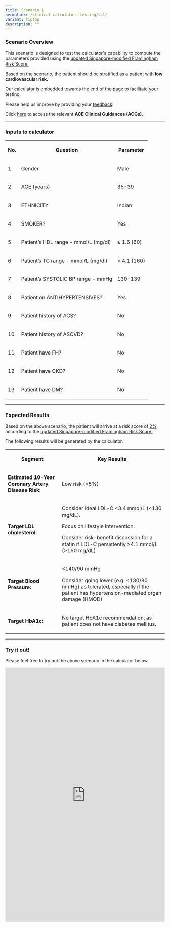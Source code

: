 ```yaml
---
title: Scenario 1
permalink: /clinical-calculators-testing/sc1/
variant: tiptap
description: ""
---
```

<h3>Scenario Overview</h3>
<p>This scenario is designed to test the calculator's capability to compute
the parameters provided using the <a href="https://www.ace-hta.gov.sg/docs/default-source/acgs/additional-resource-for-cv-risk-assessment-using-sg-frs-2023.pdf?sfvrsn=965de984_8" rel="noopener noreferrer nofollow" target="_blank">updated Singapore-modified Framingham Risk Score.</a>
</p>
<p>Based on the scenario, the patient should be stratified as a patient with <strong>low cardiovascular risk.</strong>
</p>
<p></p>
<p>Our calculator is embedded towards the end of the page to facilitate your
testing.</p>
<p>Please help us improve by providing your <a href="/clinical-calculators-testing/fbform/" rel="noopener noreferrer nofollow" target="_blank">feedback</a>.</p>
<p>Click <a href="https://www.ace-hta.gov.sg/healthcare-professionals/ace-clinical-guidances-(acgs)#cat~ACE%20Clinical%20Guidances&amp;type~Published&amp;page~1" rel="noopener noreferrer nofollow" target="_blank">here</a> to
access the relevant <strong>ACE Clinical Guidances (ACGs).</strong>
</p>
<hr>
<h3>Inputs to calculator</h3>
<table>
<tbody>
<tr>
<th rowspan="1" colspan="1">
<p>No.</p>
</th>
<th rowspan="1" colspan="1">
<p>Question</p>
</th>
<th rowspan="1" colspan="1">
<p>Parameter</p>
</th>
</tr>
<tr>
<td rowspan="1" colspan="1">
<p>1</p>
</td>
<td rowspan="1" colspan="1">
<p>Gender</p>
</td>
<td rowspan="1" colspan="1">
<p>Male</p>
</td>
</tr>
<tr>
<td rowspan="1" colspan="1">
<p>2</p>
</td>
<td rowspan="1" colspan="1">
<p>AGE (years)</p>
</td>
<td rowspan="1" colspan="1">
<p>35-39</p>
</td>
</tr>
<tr>
<td rowspan="1" colspan="1">
<p>3</p>
</td>
<td rowspan="1" colspan="1">
<p>ETHNICITY</p>
</td>
<td rowspan="1" colspan="1">
<p>Indian</p>
</td>
</tr>
<tr>
<td rowspan="1" colspan="1">
<p>4</p>
</td>
<td rowspan="1" colspan="1">
<p>SMOKER?</p>
</td>
<td rowspan="1" colspan="1">
<p>Yes</p>
</td>
</tr>
<tr>
<td rowspan="1" colspan="1">
<p>5</p>
</td>
<td rowspan="1" colspan="1">
<p>Patient’s HDL range - mmol/L (mg/dl)</p>
</td>
<td rowspan="1" colspan="1">
<p>≥ 1.6 (60)</p>
</td>
</tr>
<tr>
<td rowspan="1" colspan="1">
<p>6</p>
</td>
<td rowspan="1" colspan="1">
<p>Patient’s TC range - mmol/L (mg/dl)</p>
</td>
<td rowspan="1" colspan="1">
<p>&lt; 4.1 (160)</p>
</td>
</tr>
<tr>
<td rowspan="1" colspan="1">
<p>7</p>
</td>
<td rowspan="1" colspan="1">
<p>Patient’s SYSTOLIC BP range - mmHg</p>
</td>
<td rowspan="1" colspan="1">
<p>130-139</p>
</td>
</tr>
<tr>
<td rowspan="1" colspan="1">
<p>8</p>
</td>
<td rowspan="1" colspan="1">
<p>Patient on ANTIHYPERTENSIVES?</p>
</td>
<td rowspan="1" colspan="1">
<p>Yes</p>
</td>
</tr>
<tr>
<td rowspan="1" colspan="1">
<p>9</p>
</td>
<td rowspan="1" colspan="1">
<p>Patient history of ACS?</p>
</td>
<td rowspan="1" colspan="1">
<p>No</p>
</td>
</tr>
<tr>
<td rowspan="1" colspan="1">
<p>10</p>
</td>
<td rowspan="1" colspan="1">
<p>Patient history of ASCVD?</p>
</td>
<td rowspan="1" colspan="1">
<p>No</p>
</td>
</tr>
<tr>
<td rowspan="1" colspan="1">
<p>11</p>
</td>
<td rowspan="1" colspan="1">
<p>Patient have FH?</p>
</td>
<td rowspan="1" colspan="1">
<p>No</p>
</td>
</tr>
<tr>
<td rowspan="1" colspan="1">
<p>12</p>
</td>
<td rowspan="1" colspan="1">
<p>Patient have CKD?</p>
</td>
<td rowspan="1" colspan="1">
<p>No</p>
</td>
</tr>
<tr>
<td rowspan="1" colspan="1">
<p>13</p>
</td>
<td rowspan="1" colspan="1">
<p>Patient have DM?</p>
</td>
<td rowspan="1" colspan="1">
<p>No</p>
</td>
</tr>
</tbody>
</table>
<hr>
<h3>Expected Results</h3>
<p>Based on the above scenario, the patient will arrive at a risk score of <u>2%,</u> according
to the <a href="https://www.ace-hta.gov.sg/docs/default-source/acgs/additional-resource-for-cv-risk-assessment-using-sg-frs-2023.pdf?sfvrsn=965de984_8" rel="noopener noreferrer nofollow" target="_blank">updated Singapore-modified Framingham Risk Score. </a>
</p>
<p>The following results will be generated by the calculator.</p>
<table>
<tbody>
<tr>
<th rowspan="1" colspan="1">
<p>Segment</p>
</th>
<th rowspan="1" colspan="1">
<p>Key Results</p>
</th>
</tr>
<tr>
<td rowspan="1" colspan="1">
<p><strong>Estimated 10-Year Coronary Artery Disease Risk:</strong>
</p>
</td>
<td rowspan="1" colspan="1">
<p>Low risk (&lt;5%)</p>
</td>
</tr>
<tr>
<td rowspan="1" colspan="1">
<p><strong>Target LDL cholesterol:</strong>
</p>
</td>
<td rowspan="1" colspan="1">
<p>Consider ideal LDL-C &lt;3.4 mmol/L (&lt;130 mg/dL).</p>
<p></p>
<p>Focus on lifestyle intervention.</p>
<p></p>
<p>Consider risk-benefit discussion for a statin if LDL-C persistently &gt;4.1
mmol/L (&gt;160 mg/dL)</p>
</td>
</tr>
<tr>
<td rowspan="1" colspan="1">
<p><strong>Target Blood Pressure:</strong>
</p>
</td>
<td rowspan="1" colspan="1">
<p>&lt;140/90 mmHg</p>
<p>Consider going lower (e.g. &lt;130/80 mmHg) as tolerated, especially if
the patient has hypertension-mediated organ damage (HMOD)</p>
</td>
</tr>
<tr>
<td rowspan="1" colspan="1">
<p><strong>Target HbA1c:</strong>
</p>
</td>
<td rowspan="1" colspan="1">
<p>No target HbA1c recommendation, as patient does not have diabetes mellitus.</p>
</td>
</tr>
</tbody>
</table>
<p></p>
<hr>
<h3>Try it out!</h3>
<p>Please feel free to try out the above scenario in the calculator below.</p>
<div class="iframe-wrapper">
<iframe style="width:100%;height:800px" allowfullscreen="true" frameborder="0" src="https://www.checkfirst.gov.sg/c/2ee93260-2edb-4f62-94c5-4aa1b8fdba68"></iframe>
</div>
<p></p>